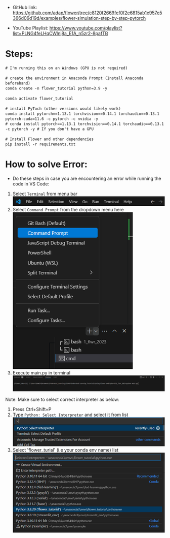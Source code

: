 - GitHub link: https://github.com/adap/flower/tree/c8120f2669fef0f2e6815ab1e957e5366d06d19d/examples/flower-simulation-step-by-step-pytorch

- YouTube Playlist: https://www.youtube.com/playlist?list=PLNG4feLHqCWlnj8a_E1A_n5zr2-8pafTB

# Steps:

```
# I'm running this on an Windows (GPU is not required)

# create the environment in Anaconda Prompt (Install Anaconda beforehand)
conda create -n flower_tutorial python=3.9 -y

conda activate flower_tutorial

# install PyToch (other versions would likely work)
conda install pytorch==1.13.1 torchvision==0.14.1 torchaudio==0.13.1 pytorch-cuda=11.6 -c pytorch -c nvidia -y
# conda install pytorch==1.13.1 torchvision==0.14.1 torchaudio==0.13.1 -c pytorch -y # If you don't have a GPU

# Install Flower and other dependencies
pip install -r requirements.txt
```
# How to solve Error:

- Do these steps in case you are encountering an error while running the code in VS Code:
1. Select `Terminal` from menu bar
![alt text](image.png)
2. Select `Command Prompt` from the dropdown menu here
![alt text](image-1.png)
3. Execute main.py in terminal
![alt text](image-2.png)

Note: Make sure to select correct interpreter as below:
1. Press Ctrl+Shift+P
2. Type `Python: Select Interpreter` and select it from list
![alt text](image-3.png)
3. Select 'flower_turial' (i.e your conda env name) list
![alt text](image-4.png)
